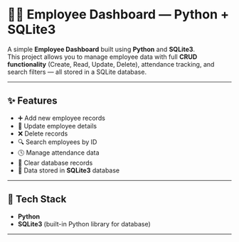 # 🧑‍💼 Employee Dashboard — Python + SQLite3

A simple **Employee Dashboard** built using **Python** and **SQLite3**.  
This project allows you to manage employee data with full **CRUD functionality** (Create, Read, Update, Delete), attendance tracking, and search filters — all stored in a SQLite database.

---

## ✨ Features
- ➕ Add new employee records  
- 📝 Update employee details  
- ❌ Delete records  
- 🔍 Search employees by ID  
- 🕓 Manage attendance data  
- 🧼 Clear database records  
- 💾 Data stored in **SQLite3** database

---

## 🧪 Tech Stack
- **Python**  
- **SQLite3** (built-in Python library for database)

---


